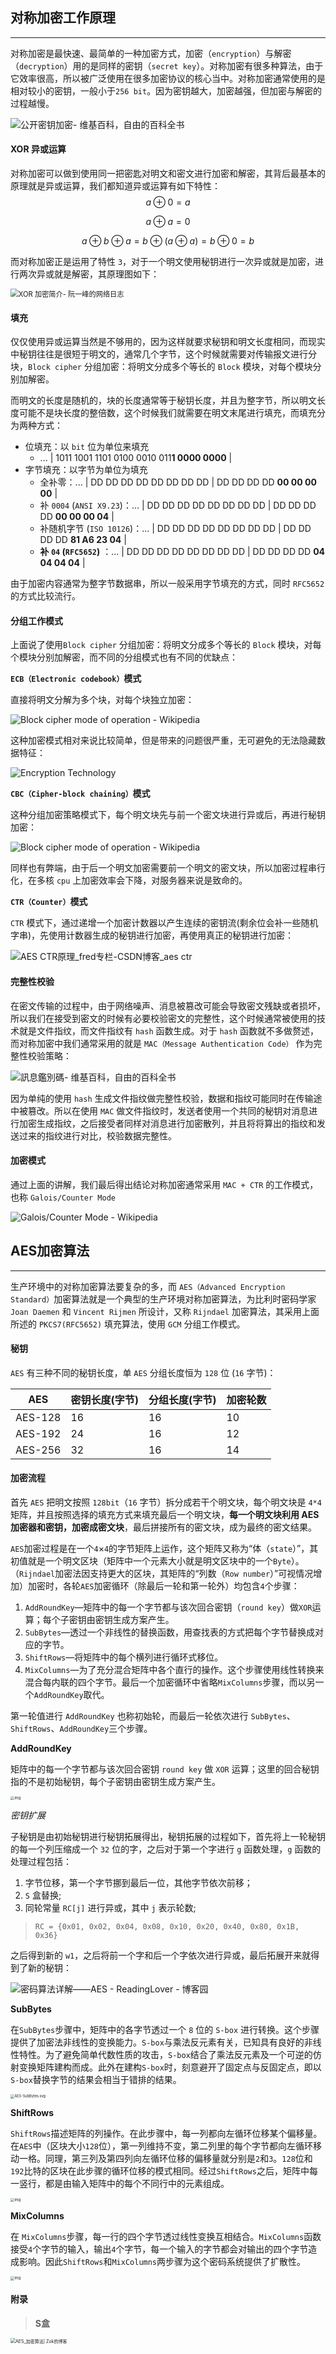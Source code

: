 ## 对称加密工作原理

------

对称加密是最快速、最简单的一种加密方式，加密（`encryption`）与解密（`decryption`）用的是同样的密钥（`secret key`）。对称加密有很多种算法，由于它效率很高，所以被广泛使用在很多加密协议的核心当中。对称加密通常使用的是相对较小的密钥，一般小于`256 bit`。因为密钥越大，加密越强，但加密与解密的过程越慢。

![公开密钥加密- 维基百科，自由的百科全书](assets/250px-Asymmetric_encryption_(colored).png)

#### XOR 异或运算

对称加密可以做到使用同一把密匙对明文和密文进行加密和解密，其背后最基本的原理就是异或运算，我们都知道异或运算有如下特性：
$$
a⊕0=a
$$

$$
a⊕a=0
$$

$$
a⊕b⊕a=b⊕(a⊕a)=b⊕0=b
$$

而对称加密正是运用了特性 `3`，对于一个明文使用秘钥进行一次异或就是加密，进行两次异或就是解密，其原理图如下：

<img src="assets/bg2017053106.gif" alt="XOR 加密简介- 阮一峰的网络日志" style="zoom:80%;" />

#### 填充

仅仅使用异或运算当然是不够用的，因为这样就要求秘钥和明文长度相同，而现实中秘钥往往是很短于明文的，通常几个字节，这个时候就需要对传输报文进行分块，`Block cipher` 分组加密：将明文分成多个等长的 `Block` 模块，对每个模块分别加解密。

而明文的长度是随机的，块的长度通常等于秘钥长度，并且为整字节，所以明文长度可能不是块长度的整倍数，这个时候我们就需要在明文末尾进行填充，而填充分为两种方式：

+ 位填充：以 `bit` 位为单位来填充
  - ... | 1011 1001 1101 0100 0010 011**1 0000 0000** |
+ 字节填充：以字节为单位为填充
  - 全补零：... | DD DD DD DD DD DD DD DD | DD DD DD DD **00 00 00 00** | 
  - 补 `0004` (`ANSI X9.23`)：... | DD DD DD DD DD DD DD DD | DD DD DD DD **00 00 00 04** | 
  - 补随机字节 (`ISO 10126`)：... | DD DD DD DD DD DD DD DD | DD DD DD DD **81 A6 23 04** | 
  - **补 `04` (`RFC5652`)** ：... | DD DD DD DD DD DD DD DD | DD DD DD DD **04 04 04 04** |

由于加密内容通常为整字节数据串，所以一般采用字节填充的方式，同时 `RFC5652` 的方式比较流行。

#### 分组工作模式

上面说了使用`Block cipher` 分组加密：将明文分成多个等长的 `Block` 模块，对每个模块分别加解密，而不同的分组模式也有不同的优缺点：

**`ECB（Electronic codebook）`模式** 

直接将明文分解为多个块，对每个块独立加密：

![Block cipher mode of operation - Wikipedia](assets/601px-ECB_encryption.svg.png)

这种加密模式相对来说比较简单，但是带来的问题很严重，无可避免的无法隐藏数据特征：

![Encryption Technology](assets/CM8EX3zCTZZM2pfCAUmr8O9nuAvkxChcdyV9UA3EOAEJKz_yg7smeNBBDDbjfi0WX5SbhqeCEVuszKCZgDKrmuwzdcvtjLXIXdlWoEGGP_2IZkJYMb996sHFw5_9qYhlqGECOo5J5q5W0wipsd-SBI-Qflopxm4Busi6fEKEfBo.jpeg)

**`CBC（Cipher-block chaining）`模式**

这种分组加密策略模式下，每个明文块先与前一个密文块进行异或后，再进行秘钥加密：

![Block cipher mode of operation - Wikipedia](assets/600px-CBC_encryption.svg.png)

同样也有弊端，由于后一个明文加密需要前一个明文的密文块，所以加密过程串行化，在多核 `cpu` 上加密效率会下降，对服务器来说是致命的。

**`CTR（Counter）`模式**

`CTR` 模式下，通过递增一个加密计数器以产生连续的密钥流(剩余位会补一些随机字串)，先使用计数器生成的秘钥进行加密，再使用真正的秘钥进行加密：

![AES CTR原理_fred专栏-CSDN博客_aes ctr](assets/601px-CTR_encryption_2.svg.png)

#### 完整性校验

在密文传输的过程中，由于网络噪声、消息被篡改可能会导致密文残缺或者损坏，所以我们在接受到密文的时候有必要校验密文的完整性，这个时候通常被使用的技术就是文件指纹，而文件指纹有 `hash` 函数生成。对于 `hash` 函数就不多做赘述，而对称加密中我们通常采用的就是 `MAC（Message Authentication Code）` 作为完整性校验策略：

![訊息鑑別碼- 维基百科，自由的百科全书](assets/661px-MAC.svg.png)

因为单纯的使用 `hash` 生成文件指纹做完整性校验，数据和指纹可能同时在传输途中被篡改。所以在使用 `MAC` 做文件指纹时，发送者使用一个共同的秘钥对消息进行加密生成指纹，之后接受者同样对消息进行加密散列，并且将将算出的指纹和发送过来的指纹进行对比，校验数据完整性。

#### 加密模式

通过上面的讲解，我们最后得出结论对称加密通常采用 `MAC + CTR` 的工作模式，也称 `Galois/Counter Mode`

![Galois/Counter Mode - Wikipedia](assets/500px-GCM-Galois_Counter_Mode_with_IV.svg.png)

## AES加密算法

-----

生产环境中的对称加密算法要复杂的多，而 `AES（Advanced Encryption Standard）`加密算法就是一个典型的生产环境对称加密算法，为比利时密码学家 `Joan Daemen` 和 `Vincent Rijmen` 所设计，又称 `Rijndael` 加密算法，其采用上面所述的 `PKCS7(RFC5652)` 填充算法，使用 `GCM` 分组工作模式。

#### 秘钥

`AES` 有三种不同的秘钥长度，单 `AES` 分组长度恒为 `128` 位 (`16` 字节)：

| AES     | 密钥长度(字节) | 分组长度(字节) | 加密轮数 |
| ------- | -------------- | -------------- | -------- |
| AES-128 | 16             | 16             | 10       |
| AES-192 | 24             | 16             | 12       |
| AES-256 | 32             | 16             | 14       |

#### 加密流程

首先 `AES` 把明文按照 `128bit`（`16` 字节）拆分成若干个明文块，每个明文块是 `4*4` 矩阵，并且按照选择的填充方式来填充最后一个明文块，**每一个明文块利用 AES 加密器和密钥，加密成密文块**，最后拼接所有的密文块，成为最终的密文结果。

`AES`加密过程是在一个`4`×`4`的字节矩阵上运作，这个矩阵又称为“体（`state`）”，其初值就是一个明文区块（矩阵中一个元素大小就是明文区块中的一个`Byte`）。（`Rijndael`加密法因支持更大的区块，其矩阵的“列数（`Row number`）”可视情况增加）加密时，各轮`AES`加密循环（除最后一轮和第一轮外）均包含`4`个步骤：

1. `AddRoundKey`—矩阵中的每一个字节都与该次回合密钥（`round key`）做`XOR`运算；每个子密钥由密钥生成方案产生。
2. `SubBytes`—透过一个非线性的替换函数，用查找表的方式把每个字节替换成对应的字节。
3. `ShiftRows`—将矩阵中的每个横列进行循环式移位。
4. `MixColumns`—为了充分混合矩阵中各个直行的操作。这个步骤使用线性转换来混合每内联的四个字节。最后一个加密循环中省略`MixColumns`步骤，而以另一个`AddRoundKey`取代。

第一轮值进行 `AddRoundKey` 也称初始轮，而最后一轮依次进行 `SubBytes`、`ShiftRows`、`AddRoundKey`三个步骤。

**AddRoundKey**

矩阵中的每一个字节都与该次回合密钥 `round key` 做 `XOR` 运算；这里的回合秘钥指的不是初始秘钥，每个子密钥由密钥生成方案产生。

<img src="assets/1280px-AES-AddRoundKey.svg.png" alt="img" style="zoom:40%;" />

*密钥扩展*

子秘钥是由初始秘钥进行秘钥拓展得出，秘钥拓展的过程如下，首先将上一轮秘钥的每一个列压缩成一个 `32` 位的字，之后对于第一个字进行 `g` 函数处理，`g` 函数的处理过程包括：

1. 字节位移，第一个字节挪到最后一位，其他字节依次前移；
2. `S` 盒替换;
3. 同轮常量 `RC[j]` 进行异或，其中 `j` 表示轮数;

> `RC = {0x01, 0x02, 0x04, 0x08, 0x10, 0x20, 0x40, 0x80, 0x1B, 0x36}`

之后得到新的 `w1`，之后将前一个字和后一个字依次进行异或，最后拓展开来就得到了新的秘钥：

![密码算法详解——AES - ReadingLover - 博客园](assets/130112236057708.png)

**SubBytes**

在`SubBytes`步骤中，矩阵中的各字节透过一个 `8` 位的 `S-box` 进行转换。这个步骤提供了加密法非线性的变换能力。`S-box`与乘法反元素有关，已知具有良好的非线性特性。为了避免简单代数性质的攻击，`S-box`结合了乘法反元素及一个可逆的仿射变换矩阵建构而成。此外在建构`S-box`时，刻意避开了固定点与反固定点，即以`S-box`替换字节的结果会相当于错排的结果。

<img src="assets/1920px-AES-SubBytes.svg.png" alt="AES-SubBytes.svg" style="zoom:40%;" />

**ShiftRows**

`ShiftRows`描述矩阵的列操作。在此步骤中，每一列都向左循环位移某个偏移量。在`AES`中（区块大小`128`位），第一列维持不变，第二列里的每个字节都向左循环移动一格。同理，第三列及第四列向左循环位移的偏移量就分别是`2`和`3`。`128`位和`192`比特的区块在此步骤的循环位移的模式相同。经过`ShiftRows`之后，矩阵中每一竖行，都是由输入矩阵中的每个不同行中的元素组成。

<img src="assets/1920px-AES-ShiftRows.svg-20201219113406122.png" alt="img" style="zoom: 40%;" />

**MixColumns**

在 `MixColumns`步骤，每一行的四个字节透过线性变换互相结合。`MixColumns`函数接受`4`个字节的输入，输出`4`个字节，每一个输入的字节都会对输出的四个字节造成影响。因此`ShiftRows`和`MixColumns`两步骤为这个密码系统提供了扩散性。

<img src="assets/1920px-AES-MixColumns.svg-20201219113533959.png" alt="img" style="zoom:40%;" />

#### 附录

> **S盒**

<img src="assets/AES的S盒.png" alt="AES_加密算法| Zok的博客" style="zoom:50%;" />